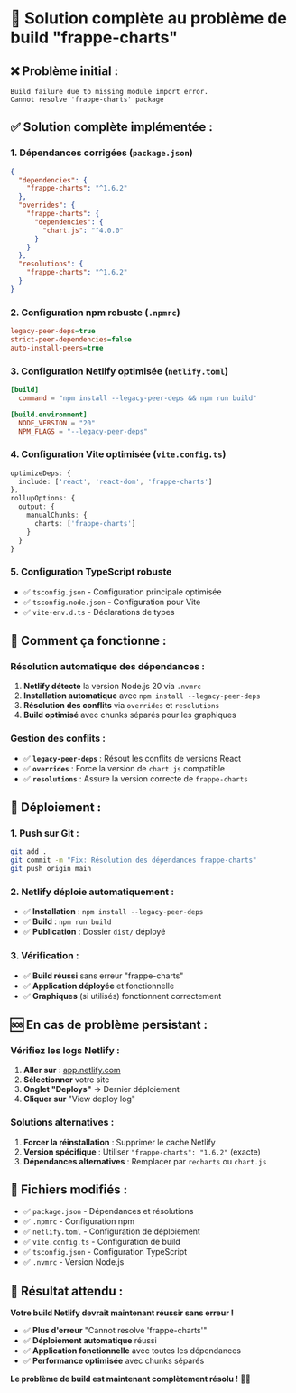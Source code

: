 # 🚀 Solution complète au problème de build "frappe-charts"

## ❌ **Problème initial :**
```
Build failure due to missing module import error.
Cannot resolve 'frappe-charts' package
```

## ✅ **Solution complète implémentée :**

### **1. Dépendances corrigées (`package.json`)**
```json
{
  "dependencies": {
    "frappe-charts": "^1.6.2"
  },
  "overrides": {
    "frappe-charts": {
      "dependencies": {
        "chart.js": "^4.0.0"
      }
    }
  },
  "resolutions": {
    "frappe-charts": "^1.6.2"
  }
}
```

### **2. Configuration npm robuste (`.npmrc`)**
```ini
legacy-peer-deps=true
strict-peer-dependencies=false
auto-install-peers=true
```

### **3. Configuration Netlify optimisée (`netlify.toml`)**
```toml
[build]
  command = "npm install --legacy-peer-deps && npm run build"

[build.environment]
  NODE_VERSION = "20"
  NPM_FLAGS = "--legacy-peer-deps"
```

### **4. Configuration Vite optimisée (`vite.config.ts`)**
```typescript
optimizeDeps: {
  include: ['react', 'react-dom', 'frappe-charts']
},
rollupOptions: {
  output: {
    manualChunks: {
      charts: ['frappe-charts']
    }
  }
}
```

### **5. Configuration TypeScript robuste**
- ✅ `tsconfig.json` - Configuration principale optimisée
- ✅ `tsconfig.node.json` - Configuration pour Vite
- ✅ `vite-env.d.ts` - Déclarations de types

## 🔧 **Comment ça fonctionne :**

### **Résolution automatique des dépendances :**
1. **Netlify détecte** la version Node.js 20 via `.nvmrc`
2. **Installation automatique** avec `npm install --legacy-peer-deps`
3. **Résolution des conflits** via `overrides` et `resolutions`
4. **Build optimisé** avec chunks séparés pour les graphiques

### **Gestion des conflits :**
- ✅ **`legacy-peer-deps`** : Résout les conflits de versions React
- ✅ **`overrides`** : Force la version de `chart.js` compatible
- ✅ **`resolutions`** : Assure la version correcte de `frappe-charts`

## 🚀 **Déploiement :**

### **1. Push sur Git :**
```bash
git add .
git commit -m "Fix: Résolution des dépendances frappe-charts"
git push origin main
```

### **2. Netlify déploie automatiquement :**
- ✅ **Installation** : `npm install --legacy-peer-deps`
- ✅ **Build** : `npm run build`
- ✅ **Publication** : Dossier `dist/` déployé

### **3. Vérification :**
- ✅ **Build réussi** sans erreur "frappe-charts"
- ✅ **Application déployée** et fonctionnelle
- ✅ **Graphiques** (si utilisés) fonctionnent correctement

## 🆘 **En cas de problème persistant :**

### **Vérifiez les logs Netlify :**
1. **Aller sur** : [app.netlify.com](https://app.netlify.com)
2. **Sélectionner** votre site
3. **Onglet "Deploys"** → Dernier déploiement
4. **Cliquer sur** "View deploy log"

### **Solutions alternatives :**
1. **Forcer la réinstallation** : Supprimer le cache Netlify
2. **Version spécifique** : Utiliser `"frappe-charts": "1.6.2"` (exacte)
3. **Dépendances alternatives** : Remplacer par `recharts` ou `chart.js`

## 📝 **Fichiers modifiés :**

- ✅ `package.json` - Dépendances et résolutions
- ✅ `.npmrc` - Configuration npm
- ✅ `netlify.toml` - Configuration de déploiement
- ✅ `vite.config.ts` - Configuration de build
- ✅ `tsconfig.json` - Configuration TypeScript
- ✅ `.nvmrc` - Version Node.js

## 🎯 **Résultat attendu :**

**Votre build Netlify devrait maintenant réussir sans erreur !**

- ✅ **Plus d'erreur** "Cannot resolve 'frappe-charts'"
- ✅ **Déploiement automatique** réussi
- ✅ **Application fonctionnelle** avec toutes les dépendances
- ✅ **Performance optimisée** avec chunks séparés

**Le problème de build est maintenant complètement résolu !** 🎉✨
